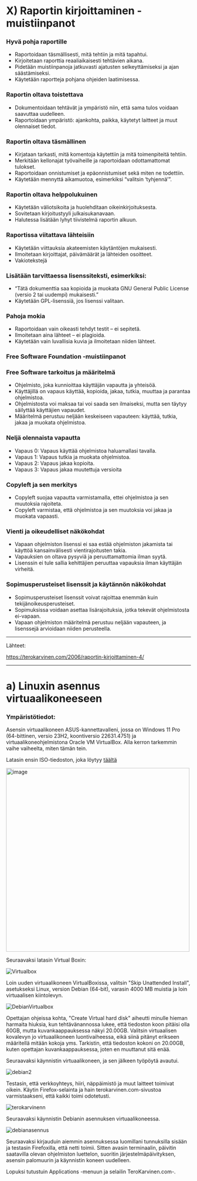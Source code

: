 # X) Raportin kirjoittaminen -muistiinpanot

### Hyvä pohja raportille
- Raportoidaan täsmällisesti, mitä tehtiin ja mitä tapahtui.
- Kirjoitetaan raporttia reaaliaikaisesti tehtävien aikana.
- Pidetään muistiinpanoja jatkuvasti ajatusten selkeyttämiseksi ja ajan säästämiseksi.
- Käytetään raportteja pohjana ohjeiden laatimisessa.

### Raportin oltava toistettava
- Dokumentoidaan tehtävät ja ympäristö niin, että sama tulos voidaan saavuttaa uudelleen.
- Raportoidaan ympäristö: ajankohta, paikka, käytetyt laitteet ja muut olennaiset tiedot.

### Raportin oltava täsmällinen
- Kirjataan tarkasti, mitä komentoja käytettiin ja mitä toimenpiteitä tehtiin.
- Merkitään kellonajat työvaiheille ja raportoidaan odottamattomat tulokset.
- Raportoidaan onnistumiset ja epäonnistumiset sekä miten ne todettiin.
- Käytetään mennyttä aikamuotoa, esimerkiksi “valitsin ‘tyhjennä’”.

### Raportin oltava helppolukuinen
- Käytetään väliotsikoita ja huolehditaan oikeinkirjoituksesta.
- Sovitetaan kirjoitustyyli julkaisukanavaan.
- Halutessa lisätään lyhyt tiivistelmä raportin alkuun.

### Raportissa viitattava lähteisiin
- Käytetään viittauksia akateemisten käytäntöjen mukaisesti.
- Ilmoitetaan kirjoittajat, päivämäärät ja lähteiden osoitteet.
- Vakiotekstejä

### Lisätään tarvittaessa lisenssiteksti, esimerkiksi:
- “Tätä dokumenttia saa kopioida ja muokata GNU General Public License (versio 2 tai uudempi) mukaisesti.”
- Käytetään GPL-lisenssiä, jos lisenssi valitaan.

### Pahoja mokia
- Raportoidaan vain oikeasti tehdyt testit – ei sepitetä.
- Ilmoitetaan aina lähteet – ei plagioida.
- Käytetään vain luvallisia kuvia ja ilmoitetaan niiden lähteet.

### Free Software Foundation -muistiinpanot

### Free Software tarkoitus ja määritelmä
- Ohjelmisto, joka kunnioittaa käyttäjän vapautta ja yhteisöä.
- Käyttäjillä on vapaus käyttää, kopioida, jakaa, tutkia, muuttaa ja parantaa ohjelmistoa.
- Ohjelmistosta voi maksaa tai voi saada sen ilmaiseksi, mutta sen täytyy säilyttää käyttäjien vapaudet.
- Määritelmä perustuu neljään keskeiseen vapauteen: käyttää, tutkia, jakaa ja muokata ohjelmistoa.

### Neljä olennaista vapautta
- Vapaus 0: Vapaus käyttää ohjelmistoa haluamallasi tavalla.
- Vapaus 1: Vapaus tutkia ja muokata ohjelmistoa.
- Vapaus 2: Vapaus jakaa kopioita.
- Vapaus 3: Vapaus jakaa muutettuja versioita

### Copyleft ja sen merkitys
- Copyleft suojaa vapautta varmistamalla, ettei ohjelmistoa ja sen muutoksia rajoiteta.
- Copyleft varmistaa, että ohjelmistoa ja sen muutoksia voi jakaa ja muokata vapaasti.

### Vienti ja oikeudelliset näkökohdat
- Vapaan ohjelmiston lisenssi ei saa estää ohjelmiston jakamista tai käyttöä kansainvälisesti vientirajoitusten takia.
- Vapauksien on oltava pysyviä ja peruuttamattomia ilman syytä.
- Lisenssin ei tule sallia kehittäjien peruuttaa vapauksia ilman käyttäjän virheitä.

### Sopimusperusteiset lisenssit ja käytännön näkökohdat
- Sopimusperusteiset lisenssit voivat rajoittaa enemmän kuin tekijänoikeusperusteiset.
- Sopimuksissa voidaan asettaa lisärajoituksia, jotka tekevät ohjelmistosta ei-vapaan.
- Vapaan ohjelmiston määritelmä perustuu neljään vapauteen, ja lisenssejä arvioidaan niiden perusteella.

---

Lähteet:

https://terokarvinen.com/2006/raportin-kirjoittaminen-4/

---

# a) Linuxin asennus virtuaalikoneeseen

### Ympäristötiedot:
Asensin virtuaalikoneen ASUS-kannettavalleni, jossa on Windows 11 Pro (64-bittinen, versio 23H2, koontiversio 22631.4751) ja virtuaalikoneohjelmistona Oracle VM VirtualBox. Alla kerron tarkemmin vaihe vaiheelta, miten tämän tein.

Latasin ensin ISO-tiedoston, joka löytyy [täältä](https://cdimage.debian.org/debian-cd/current-live/amd64/iso-hybrid/) 

<img width="500" alt="image" src="https://github.com/user-attachments/assets/4c0981dd-6ab4-4145-a88f-493748d6f055" />

Seuraavaksi latasin Virtual Boxin: 

![Virtualbox](VirtualBox.png)

Loin uuden virtuaalikoneen VirtualBoxissa, valitsin "Skip Unattended Install", asetukseksi Linux, version Debian (64-bit), varasin 4000 MB muistia ja loin virtuaalisen kiintolevyn.

![DebianVirtualbox](DebianVirtualBox.png)

Opettajan ohjeissa kohta, "Create Virtual hard disk" aiheutti minulle hieman harmaita hiuksia, kun tehtävänannossa lukee, että tiedoston koon pitäisi olla 60GB, mutta kuvankaappauksessa näkyi 20.00GB. Valitsin virtuaalisen kovalevyn jo virtuaalikoneen luontivaiheessa, eikä siinä pitänyt erikseen määritellä mitään kokoja yms. Tarkistin, että tiedoston kokoni on 20.00GB, kuten opettajan kuvankaappauksessa, joten en muuttanut sitä enää. 

Seuraavaksi käynnistin virtuaalikoneen, ja sen jälkeen työpöytä avautui.

![debian2](debian2.png)

Testasin, että verkkoyhteys, hiiri, näppäimistö ja muut laitteet toimivat oikein. Käytin Firefox-selainta ja hain terokarvinen.com-sivustoa varmistaakseni, että kaikki toimi odotetusti.

![terokarvinenn](terokarvinenn.png)

Seuraavaksi käynnistin Debianin asennuksen virtuaalikoneessa. 

![debianasennus](debianasennus.png)

Seuraavaksi kirjauduin aiemmin asennuksessa luomillani tunnuksilla sisään ja testasin Firefoxilla, että netti toimii. Sitten avasin terminaalin, päivitin saatavilla olevan ohjelmiston luettelon, suoritin järjestelmäpäivityksen, asensin palomuurin ja käynnistin koneen uudelleen.

Lopuksi tutustuin Applications -menuun ja selailin TeroKarvinen.com-.

 

